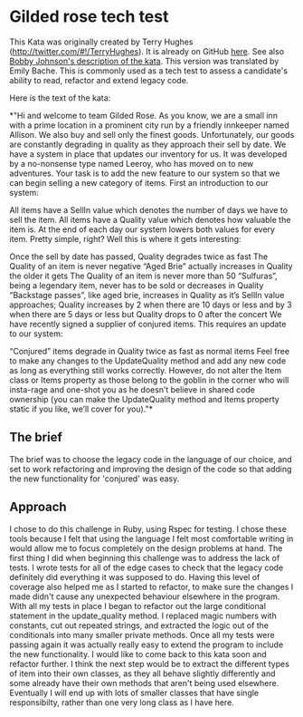 # Gilded rose tech test

This Kata was originally created by Terry Hughes (http://twitter.com/#!/TerryHughes). It is already on GitHub [here](https://github.com/NotMyself/GildedRose). See also [Bobby Johnson's description of the kata](http://iamnotmyself.com/2011/02/13/refactor-this-the-gilded-rose-kata/). This version was translated by Emily Bache. This is commonly used as a tech test to assess a candidate's ability to read, refactor and extend legacy code.

Here is the text of the kata:

*"Hi and welcome to team Gilded Rose. As you know, we are a small inn with a prime location in a prominent city run by a friendly innkeeper named Allison. We also buy and sell only the finest goods. Unfortunately, our goods are constantly degrading in quality as they approach their sell by date. We have a system in place that updates our inventory for us. It was developed by a no-nonsense type named Leeroy, who has moved on to new adventures. Your task is to add the new feature to our system so that we can begin selling a new category of items. First an introduction to our system:

All items have a SellIn value which denotes the number of days we have to sell the item. All items have a Quality value which denotes how valuable the item is. At the end of each day our system lowers both values for every item. Pretty simple, right? Well this is where it gets interesting:

Once the sell by date has passed, Quality degrades twice as fast
The Quality of an item is never negative
“Aged Brie” actually increases in Quality the older it gets
The Quality of an item is never more than 50
“Sulfuras”, being a legendary item, never has to be sold or decreases in Quality
“Backstage passes”, like aged brie, increases in Quality as it’s SellIn value approaches; Quality increases by 2 when there are 10 days or less and by 3 when there are 5 days or less but Quality drops to 0 after the concert
We have recently signed a supplier of conjured items. This requires an update to our system:

“Conjured” items degrade in Quality twice as fast as normal items
Feel free to make any changes to the UpdateQuality method and add any new code as long as everything still works correctly. However, do not alter the Item class or Items property as those belong to the goblin in the corner who will insta-rage and one-shot you as he doesn’t believe in shared code ownership (you can make the UpdateQuality method and Items property static if you like, we’ll cover for you)."*

## The brief

The brief was to choose the legacy code in the language of our choice, and set to work refactoring and improving the design of the code so that adding the new functionality for 'conjured' was easy.

## Approach

I chose to do this challenge in Ruby, using Rspec for testing. I chose these tools because I felt that using the language I felt most comfortable writing in would allow me to focus completely on the design problems at hand.
The first thing I did when beginning this challenge was to address the lack of tests. I wrote tests for all of the edge cases to check that the legacy code definitely did everything it was supposed to do. Having this level of coverage also helped me as I started to refactor, to make sure the changes I made didn't cause any unexpected behaviour elsewhere in the program.
With all my tests in place I began to refactor out the large conditional statement in the update_quality method. I replaced magic numbers with constants, cut out repeated strings, and extracted the logic out of the conditionals into many smaller private methods. Once all my tests were passing again it was actually really easy to extend the program to include the new functionality.
I would like to come back to this kata soon and refactor further. I think the next step would be to extract the different types of item into their own classes, as they all behave slightly differently and some already have their own methods that aren't being used elsewhere. Eventually I will end up with lots of smaller classes that have single responsibilty, rather than one very long class as I have here.

